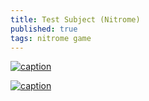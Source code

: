 ```yaml
---
title: Test Subject (Nitrome)
published: true
tags: nitrome game
---
```

[![caption](https://img.youtube.com/vi/WOp6I1FQKco/0.jpg)](https://www.youtube.com/watch?v=WOp6I1FQKco)

[![caption](https://img.youtube.com/vi/uYT8qF-BJ8I/0.jpg)](https://www.youtube.com/watch?v=uYT8qF-BJ8I)
